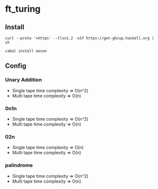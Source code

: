 # ft_turing

## Install

`curl --proto '=https' --tlsv1.2 -sSf https://get-ghcup.haskell.org | sh`

`cabal install aeson`

## Config

### Unary Addition

* Single tape time complexity => O(n^2)
* Multi tape time complexity => O(n)

### 0n1n

* Single tape time complexity => O(n^2)
* Multi tape time complexity => O(n)

### 02n

* Single tape time complexity => O(n)
* Multi tape time complexity => O(n)

### palindrome

* Single tape time complexity => O(n^2)
* Multi tape time complexity => O(n)